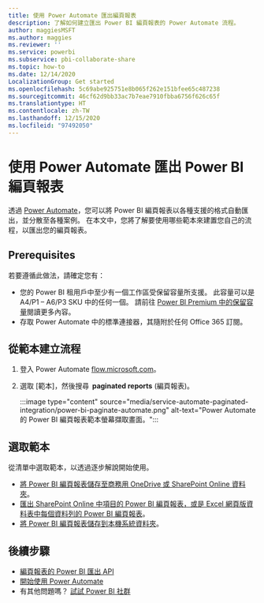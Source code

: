 ```yaml
---
title: 使用 Power Automate 匯出編頁報表
description: 了解如何建立匯出 Power BI 編頁報表的 Power Automate 流程。
author: maggiesMSFT
ms.author: maggies
ms.reviewer: ''
ms.service: powerbi
ms.subservice: pbi-collaborate-share
ms.topic: how-to
ms.date: 12/14/2020
LocalizationGroup: Get started
ms.openlocfilehash: 5c69abe925751e8b065f262e151bfee65c487238
ms.sourcegitcommit: 46cf62d9bb33ac7b7eae7910fbba6756f626c65f
ms.translationtype: HT
ms.contentlocale: zh-TW
ms.lasthandoff: 12/15/2020
ms.locfileid: "97492050"
---
```

# <a name="export-power-bi-paginated-reports-with-power-automate"></a>使用 Power Automate 匯出 Power BI 編頁報表

透過 [Power Automate](/power-automate/getting-started)，您可以將 Power BI 編頁報表以各種支援的格式自動匯出，並分散至各種案例。 在本文中，您將了解要使用哪些範本來建置您自己的流程，以匯出您的編頁報表。  

## <a name="prerequisites"></a>Prerequisites  

若要遵循此做法，請確定您有：

- 您的 Power BI 租用戶中至少有一個工作區受保留容量所支援。 此容量可以是 A4/P1 – A6/P3 SKU 中的任何一個。 請前往 [Power BI Premium 中的保留容量](../admin/service-premium-what-is.md)閱讀更多內容。
- 存取 Power Automate 中的標準連接器，其隨附於任何 Office 365 訂閱。

## <a name="create-a-flow-from-a-template"></a>從範本建立流程 

1. 登入 Power Automate [flow.microsoft.com](https://flow.microsoft.com/)。 
1. 選取 [範本]，然後搜尋  **paginated reports** (編頁報表)。 

    :::image type="content" source="media/service-automate-paginated-integration/power-bi-paginate-automate.png" alt-text="Power Automate 的 Power BI 編頁報表範本螢幕擷取畫面。":::

## <a name="select-a-template"></a>選取範本 

從清單中選取範本，以透過逐步解說開始使用。  

- [將 Power BI 編頁報表儲存至商務用 OneDrive 或 SharePoint Online 資料夾](service-automate-paginated-onedrive-sharepoint.md)。  
- [匯出 SharePoint Online 中項目的 Power BI 編頁報表，或是 Excel 網頁版資料表中每個資料列的 Power BI 編頁報表](service-automate-paginated-excel-sharepoint-list.md)。
- [將 Power BI 編頁報表儲存到本機系統資料夾](service-automate-paginated-local-file.md)。

## <a name="next-steps"></a>後續步驟

- [編頁報表的 Power BI 匯出 API](../developer/embedded/export-paginated-report.md)
- [開始使用 Power Automate](/power-automate/getting-started/)
- 有其他問題嗎？ [試試 Power BI 社群](https://community.powerbi.com/)
